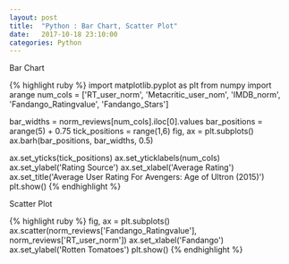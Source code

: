 ```yaml
---
layout: post
title:  "Python : Bar Chart, Scatter Plot"
date:   2017-10-18 23:10:00
categories: Python
---
```


Bar Chart

{% highlight ruby %}
import matplotlib.pyplot as plt
from numpy import arange
num_cols = ['RT_user_norm', 'Metacritic_user_nom', 'IMDB_norm', 'Fandango_Ratingvalue', 'Fandango_Stars']

bar_widths = norm_reviews[num_cols].iloc[0].values
bar_positions = arange(5) + 0.75
tick_positions = range(1,6)
fig, ax = plt.subplots()
ax.barh(bar_positions, bar_widths, 0.5)

ax.set_yticks(tick_positions)
ax.set_yticklabels(num_cols)
ax.set_ylabel('Rating Source')
ax.set_xlabel('Average Rating')
ax.set_title('Average User Rating For Avengers: Age of Ultron (2015)')
plt.show()
{% endhighlight %}

Scatter Plot

{% highlight ruby %}
fig, ax = plt.subplots()
ax.scatter(norm_reviews['Fandango_Ratingvalue'], norm_reviews['RT_user_norm'])
ax.set_xlabel('Fandango')
ax.set_ylabel('Rotten Tomatoes')
plt.show()
{% endhighlight %}

